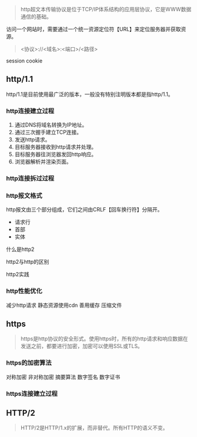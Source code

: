>http超文本传输协议是位于TCP/IP体系结构的应用层协议，它是WWW数据通信的基础。

访问一个网站时，需要通过一个统一资源定位符【URL】来定位服务器并获取资源。
> <协议>://<域名>:<端口>/<路径>


session
cookie
## http/1.1
http/1.1是目前使用最广泛的版本，一般没有特别注明版本都是指http/1.1。
### http连接建立过程

1. 通过DNS将域名转换为IP地址。
2. 通过三次握手建立TCP连接。
3. 发送http请求。
4. 目标服务器接收到http请求并处理。
5. 目标服务器往浏览器发回http响应。
6. 浏览器解析并渲染页面。
### http连接拆过过程



### http报文格式
http报文由三个部分组成，它们之间由CRLF【回车换行符】分隔开。
- 请求行
- 首部
- 实体



什么是http2

http2与http的区别

http2实践

### http性能优化

减少http请求
静态资源使用cdn
善用缓存
压缩文件

## https
>https是http协议的安全形式。使用https时，所有的http请求和响应数据在发送之前，都要进行加密，加密可以使用SSL或TLS。

### https的加密算法
对称加密
非对称加密
摘要算法
数字签名
数字证书
### https连接建立过程


## HTTP/2
>HTTP/2是HTTP/1.x的扩展，而非替代。所有HTTP的语义不变。




